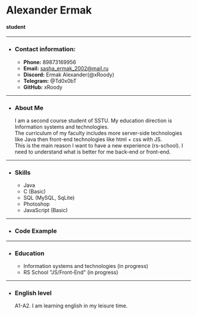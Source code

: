 # Alexander Ermak

#### student

___

- ### Contact information:

  - **Phone:** 89873169956
  - **Email:** sasha_ermak_2002@mail.ru
  - **Discord:** Ermak Alexander(@xRoody)
  - **Telegram:** @Td0x0bT
  - **GitHub:** xRoody

___

- ### About Me

  I am a second course student of SSTU. My education direction is Information systems and technologies.    
  The curriculum of my faculty includes more server-side technologies like Java then front-end technologies like html + css with JS.    
  This is the main reason I want to have a new experience (rs-school). I need to understand what is better for me back-end or front-end.

___   

- ### Skills

  - Java
  - C (Basic)
  - SQL (MySQL, SqLite)
  - Photoshop
  - JavaScript (Basic)

___   

- ### Code Example

___   


- ### Education

  - Information systems and technologies (in progress)
  - RS School "JS/Front-End" (in progress)

___   

- ### English level

  A1-A2. I am learning english in my leisure time.

